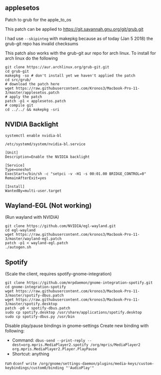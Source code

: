 ## applesetos
Patch to grub for the apple_to_os


This patch can be applied to https://git.savannah.gnu.org/git/grub.git

I had use `--skipinteg` with makepkg because as of today (Jan 5 2018) the grub-git repo has invalid checksums 

This patch also works with the grub-git aur repo for arch linux. To install for arch linux do the following

    git clone https://aur.archlinux.org/grub-git.git
    cd grub-git
    makepkg -so # don't install yet we haven't applied the patch
    cd src/grub/
    # download the patch here
    wget https://raw.githubusercontent.com/Kronos3/Macbook-Pro-11-3/master/applesetos.patch
    # apply the patch
    patch -p1 < applesetos.patch
    # compile git
    cd ../../ && makepkg -sri

## NVIDIA Backlight

`systemctl enable nvidia-bl`

`/etc/systemd/system/nvidia-bl.service`

    [Unit]
    Description=Enable the NVIDIA backlight

    [Service]
    Type=oneshot
    ExecStart=/bin/sh -c "setpci -v -H1 -s 00:01.00 BRIDGE_CONTROL=0"
    RemainAfterExit=yes

    [Install]
    WantedBy=multi-user.target
    
## Wayland-EGL (Not working)
(Run wayland with NVIDIA)

    git clone https://github.com/NVIDIA/egl-wayland.git
    cd egl-wayland
    wget https://raw.githubusercontent.com/kronos3/Macbook-Pro-11-3/master/wayland-egl.patch
    patch -p1 < wayland-egl.patch
    ./autogen.sh

## Spotify
(Scale the client, requires spotify-gnome-integration)

    git clone https://github.com/mrpdaemon/gnome-integration-spotify.git
    cd gnome-integration-spotify
    wget https://raw.githubusercontent.com/kronos3/Macbook-Pro-11-3/master/spotify-dbus.patch
    wget https://raw.githubusercontent.com/kronos3/Macbook-Pro-11-3/master/spotify.desktop
    patch -p0 < spotify-dbus.patch
    sudo cp spotify.desktop /usr/share/applications/spotify.desktop
    sudo cp spotify-dbus.py /usr/bin

Disable play/pause bindings in gnome-settings
Create new binding with following:
 - Command: `dbus-send --print-reply --dest=org.mpris.MediaPlayer2.spotify /org/mpris/MediaPlayer2 org.mpris.MediaPlayer2.Player.PlayPause`
 - Shortcut: anything

run `dconf write /org/gnome/settings-daemon/plugins/media-keys/custom-keybindings/custom0/binding "'AudioPlay'"`
